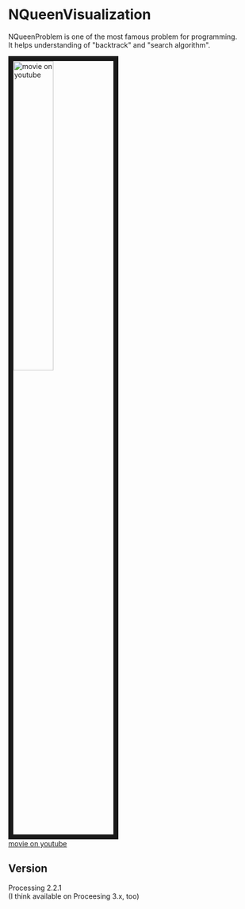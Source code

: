 # NQueenVisualization
NQueenProblem is one of the most famous problem for programming.  
It helps understanding of "backtrack" and "search algorithm".  

<a href="http://www.youtube.com/watch?feature=player_embedded&v=nF4z351Q6GM
" target="_blank"><img src="http://img.youtube.com/vi/nF4z351Q6GM/0.jpg" 
alt="movie on youtube" width=40% border="10" /></a>  
[movie on youtube](https://www.youtube.com/watch?v=nF4z351Q6GM)  

## Version
Processing 2.2.1  
(I think available on Proceesing 3.x, too)  
